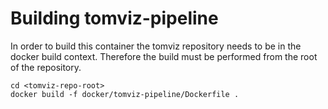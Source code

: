 Building tomviz-pipeline
===============

In order to build this container the tomviz repository needs to be in the docker
build context. Therefore the build must be performed from the root of the
repository.

    cd <tomviz-repo-root>
    docker build -f docker/tomviz-pipeline/Dockerfile .

